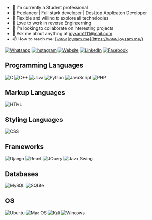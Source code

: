 - 🔭 I’m currently a Student professional
- 🎯 Freelancer | Full stack developer | Desktop Applicaton Developer
- 🌱 Flexible and willing to explore all technologies
- 💖 Love to work in reverse Engineerning
- 👯 I’m looking to collaborate on Interesting projects
- 💬 Ask me about anything at [joysam1111@mail.com](https://mailto:joysam1111@gmail.com/)
- 📫 How to reach me: [www.joysam.me](https://www.joysam.me/)

[![Whatsapp](https://img.shields.io/badge/WhatsApp-25D366?style=for-the-badge&logo=whatsapp&logoColor=white
)](https://wa.me/919488990398?text=HI%20JOY%20SAM)
[![Instagram](https://img.shields.io/badge/Instagram-%23E4405F.svg?style=for-the-badge&logo=Instagram&logoColor=white)](https://www.instagram.com/joy_wayne_14/)
[![Website](https://img.shields.io/badge/website-000000?style=for-the-badge&logo=About.me&logoColor=white)](https://www.joysam.me)
[![LinkedIn](https://img.shields.io/badge/LinkedIn-0077B5?style=for-the-badge&logo=linkedin&logoColor=white)](https://www.linkedin.com/in/joy-sam-raj/)
[![Facebook](https://img.shields.io/badge/Facebook-%231877F2.svg?style=for-the-badge&logo=Facebook&logoColor=white)](https://www.facebook.com/JOY4NBA/)

## Programming Languages

![C](https://img.shields.io/badge/C-00599C?style=for-the-badge&logo=c&logoColor=white)
![C++](https://img.shields.io/badge/C%2B%2B-00599C?style=for-the-badge&logo=c%2B%2B&logoColor=white)
![Java](https://img.shields.io/badge/Java-ED8B00?style=for-the-badge&logo=java&logoColor=white)
![Python](https://img.shields.io/badge/Python-FFD43B?style=for-the-badge&logo=python&logoColor=blue)
![JavaScript](https://img.shields.io/badge/JavaScript-323330?style=for-the-badge&logo=javascript&logoColor=F7DF1E)
![PHP](https://img.shields.io/badge/PHP-777BB4?style=for-the-badge&logo=php&logoColor=white)

## Markup Languages

![HTML](https://img.shields.io/badge/HTML5-E34F26?style=for-the-badge&logo=html5&logoColor=white)

## Styling Languages

![CSS](https://img.shields.io/badge/CSS3-1572B6?style=for-the-badge&logo=css3&logoColor=white)

## Frameworks

![Django](https://img.shields.io/badge/Django-092E20?style=for-the-badge&logo=django&logoColor=green)
![React](https://img.shields.io/badge/React-20232A?style=for-the-badge&logo=react&logoColor=61DAFB)
![JQuery](https://img.shields.io/badge/jQuery-0769AD?style=for-the-badge&logo=jquery&logoColor=white)
![Java_Swing](https://img.shields.io/badge/Java-Swing%20GUI-ED8B00?style=for-the-badge&logo=java&logoColor=white)


## Databases

![MySQL](https://img.shields.io/badge/MySQL-005C84?style=for-the-badge&logo=mysql&logoColor=white)
![SQLite](https://img.shields.io/badge/SQLite-07405E?style=for-the-badge&logo=sqlite&logoColor=white)
## OS

![Ubuntu](https://img.shields.io/badge/Ubuntu-E95420?style=for-the-badge&logo=ubuntu&logoColor=white)
![Mac OS](https://img.shields.io/badge/mac%20os-000000?style=for-the-badge&logo=apple&logoColor=white)
![Kali](https://img.shields.io/badge/Kali_Linux-557C94?style=for-the-badge&logo=kali-linux&logoColor=white)
![Windows](https://img.shields.io/badge/Windows-0078D6?style=for-the-badge&logo=windows&logoColor=white)




<!---
JOY-SAM/JOY-SAM is a ✨ special ✨ repository because its `README.md` (this file) appears on your GitHub profile.
You can click the Preview link to take a look at your changes.
--->
